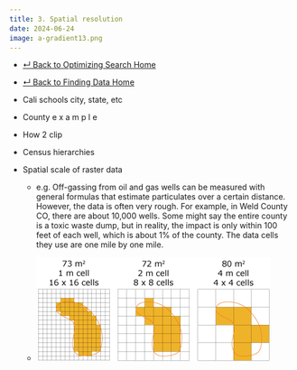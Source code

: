```yaml
---
title: 3. Spatial resolution
date: 2024-06-24
image: a-gradient13.png
---
```


- [↵ Back to Optimizing Search Home](/resources/finding-data/optimizing-search/)
- [↵ Back to Finding Data Home](/resources/finding-data/)

- Cali schools city, state, etc
- County e x a m p l e
- How 2 clip
- Census hierarchies 
- Spatial scale of raster data
    - e.g. Off-gassing from oil and gas wells can be measured with general formulas that estimate particulates over a certain distance. However, the data is often very rough. For example, in Weld County CO, there are about 10,000 wells. Some might say the entire county is a toxic waste dump, but in reality, the impact is only within 100 feet of each well, which is about 1% of the county. The data cells they use are one mile by one mile.
 
    - ![](media/raster.gif)
   
